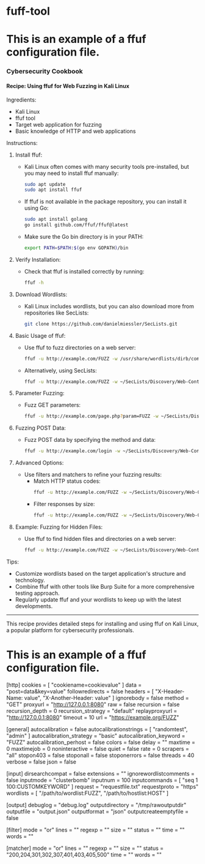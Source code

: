 # fuff-tool
# This is an example of a ffuf configuration file.
### Cybersecurity Cookbook

#### Recipe: Using ffuf for Web Fuzzing in Kali Linux

Ingredients:
- Kali Linux
- ffuf tool
- Target web application for fuzzing
- Basic knowledge of HTTP and web applications

Instructions:

1. Install ffuf:
    - Kali Linux often comes with many security tools pre-installed, but you may need to install ffuf manually:
      ```bash
      sudo apt update
      sudo apt install ffuf
      ```
    - If ffuf is not available in the package repository, you can install it using Go:
      ```bash
      sudo apt install golang
      go install github.com/ffuf/ffuf@latest
      ```
    - Make sure the Go bin directory is in your PATH:
      ```bash
      export PATH=$PATH:$(go env GOPATH)/bin
      ```

2. Verify Installation:
    - Check that ffuf is installed correctly by running:
      ```bash
      ffuf -h
      ```

3. Download Wordlists:
    - Kali Linux includes wordlists, but you can also download more from repositories like SecLists:
      ```bash
      git clone https://github.com/danielmiessler/SecLists.git
      ```

4. Basic Usage of ffuf:
    - Use ffuf to fuzz directories on a web server:
      ```bash
      ffuf -u http://example.com/FUZZ -w /usr/share/wordlists/dirb/common.txt
      ```
    - Alternatively, using SecLists:
      ```bash
      ffuf -u http://example.com/FUZZ -w ~/SecLists/Discovery/Web-Content/common.txt
      ```

5. Parameter Fuzzing:
    - Fuzz GET parameters:
      ```bash
      ffuf -u http://example.com/page.php?param=FUZZ -w ~/SecLists/Discovery/Web-Content/burp-parameter-names.txt
      ```

6. Fuzzing POST Data:
    - Fuzz POST data by specifying the method and data:
      ```bash
      ffuf -u http://example.com/login -w ~/SecLists/Discovery/Web-Content/burp-parameter-names.txt -X POST -d "username=FUZZ&password=knownpassword"
      ```

7. Advanced Options:
    - Use filters and matchers to refine your fuzzing results:
      - Match HTTP status codes:
        ```bash
        ffuf -u http://example.com/FUZZ -w ~/SecLists/Discovery/Web-Content/common.txt -mc 200
        ```
      - Filter responses by size:
        ```bash
        ffuf -u http://example.com/FUZZ -w ~/SecLists/Discovery/Web-Content/common.txt -fs 4242
        ```

8. Example: Fuzzing for Hidden Files:
    - Use ffuf to find hidden files and directories on a web server:
      ```bash
      ffuf -u http://example.com/FUZZ -w ~/SecLists/Discovery/Web-Content/common.txt -e .php,.html,.txt
      ```

Tips:
- Customize wordlists based on the target application's structure and technology.
- Combine ffuf with other tools like Burp Suite for a more comprehensive testing approach.
- Regularly update ffuf and your wordlists to keep up with the latest developments.


---

This recipe provides detailed steps for installing and using ffuf on Kali Linux, a popular platform for cybersecurity professionals.
# This is an example of a ffuf configuration file.

[http]
    cookies = [
        "cookiename=cookievalue"
    ]
    data = "post=data&key=value"
    followredirects = false
    headers = [
        "X-Header-Name: value",
        "X-Another-Header: value"
    ]
    ignorebody = false
    method = "GET"
    proxyurl = "http://127.0.0.1:8080"
    raw = false
    recursion = false
    recursion_depth = 0
    recursion_strategy = "default"
    replayproxyurl = "http://127.0.0.1:8080"
    timeout = 10
    url = "https://example.org/FUZZ"

[general]
    autocalibration = false
    autocalibrationstrings = [
        "randomtest",
        "admin"
    ]
    autocalibration_strategy = "basic"
    autocalibration_keyword = "FUZZ"
    autocalibration_perhost = false
    colors = false
    delay = ""
    maxtime = 0
    maxtimejob = 0
    noninteractive = false
    quiet = false
    rate = 0
    scrapers = "all"
    stopon403 = false
    stoponall = false
    stoponerrors = false
    threads = 40
    verbose = false
    json = false

[input]
    dirsearchcompat = false
    extensions = ""
    ignorewordlistcomments = false
    inputmode = "clusterbomb"
    inputnum = 100
    inputcommands = [
        "seq 1 100:CUSTOMKEYWORD"
    ]
    request = "requestfile.txt"
    requestproto = "https"
    wordlists = [
        "/path/to/wordlist:FUZZ",
        "/path/to/hostlist:HOST"
    ]

[output]
    debuglog = "debug.log"
    outputdirectory = "/tmp/rawoutputdir"
    outputfile = "output.json"
    outputformat = "json"
    outputcreateemptyfile = false

[filter]
    mode = "or"
    lines = ""
    regexp = ""
    size = ""
    status = ""
    time = ""
    words = ""

[matcher]
    mode = "or"
    lines = ""
    regexp = ""
    size = ""
    status = "200,204,301,302,307,401,403,405,500"
    time = ""
    words = ""
